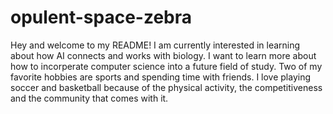 # opulent-space-zebra
Hey and welcome to my README! I am currently interested in learning about how AI connects and works with biology. I want to learn more about how to incorperate computer science into a future field of study. Two of my favorite hobbies are sports and spending time with friends. I love playing soccer and basketball because of the physical activity, the competitiveness and the community that comes with it. 
